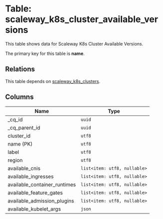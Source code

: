 # Table: scaleway_k8s_cluster_available_versions

This table shows data for Scaleway K8s Cluster Available Versions.

The primary key for this table is **name**.

## Relations

This table depends on [scaleway_k8s_clusters](scaleway_k8s_clusters.md).

## Columns

| Name          | Type          |
| ------------- | ------------- |
|_cq_id|`uuid`|
|_cq_parent_id|`uuid`|
|cluster_id|`utf8`|
|name (PK)|`utf8`|
|label|`utf8`|
|region|`utf8`|
|available_cnis|`list<item: utf8, nullable>`|
|available_ingresses|`list<item: utf8, nullable>`|
|available_container_runtimes|`list<item: utf8, nullable>`|
|available_feature_gates|`list<item: utf8, nullable>`|
|available_admission_plugins|`list<item: utf8, nullable>`|
|available_kubelet_args|`json`|